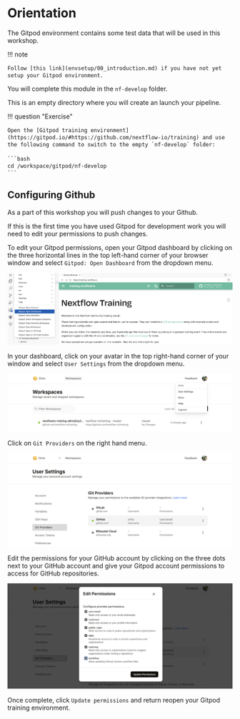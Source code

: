 # Orientation

The Gitpod environment contains some test data that will be used in this workshop.

!!! note

    Follow [this link](envsetup/00_introduction.md) if you have not yet setup your Gitpod environment.

You will complete this module in the `nf-develop` folder.

This is an empty directory where you will create an launch your pipeline.

!!! question "Exercise"

    Open the [Gitpod training environment](https://gitpod.io/#https://github.com/nextflow-io/training) and use the following command to switch to the empty `nf-develop` folder:

    ```bash
    cd /workspace/gitpod/nf-develop
    ```

## Configuring Github

As a part of this workshop you will push changes to your Github.

If this is the first time you have used Gitpod for development work you will need to edit your permissions to push changes.

To edit your Gitpod permissions, open your Gitpod dashboard by clicking on the three horizontal lines in the top left-hand corner of your browser window and select `Gitpod: Open Dashboard` from the dropdown menu.

![Open Gitpod dashboard](img/gitpod.opendashboard.png)

In your dashboard, click on your avatar in the top right-hand corner of your window and select `User Settings` from the dropdown menu.

![Gitpod dashboard](img/gitpod.dashboard.png)

Click on `Git Providers` on the right hand menu.

![Git providers](img/gitpod.providers.png)

Edit the permissions for your GitHub account by clicking on the three dots next to your GitHub account and give your Gitpod account permissions to access for GitHub repositories.

![Github permissions](img/gitpod.permissions.png)

Once complete, click `Update permissions` and return reopen your Gitpod training environment.
